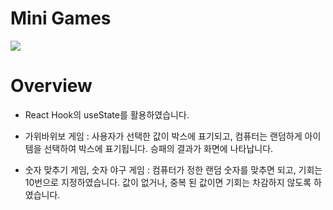 # Mini Games
<img src="https://img.shields.io/badge/react-61DAFB?style=for-the-badge&logo=python&logoColor=white"> 

<h1>Overview</h1>

* React Hook의 useState를 활용하였습니다.

* 가위바위보 게임 :
사용자가 선택한 값이 박스에 표기되고,
컴퓨터는 랜덤하게 아이템을 선택하여 박스에 표기됩니다.
승패의 결과가 화면에 나타납니다.

* 숫자 맞추기 게임, 숫자 야구 게임 :
컴퓨터가 정한 랜덤 숫자를 맞추면 되고,
기회는 10번으로 지정하였습니다.
값이 없거나, 중복 된 값이면 기회는 차감하지 않도록 하였습니다.
